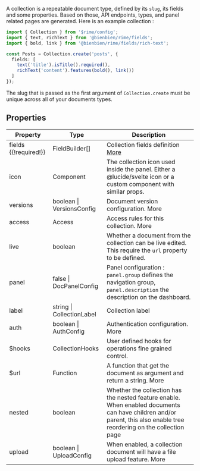 A collection is a repeatable document type, defined by its `slug`, its fields and some properties. Based on those, API endpoints, types, and panel related pages are generated. Here is an example collection :

```ts
import { Collection } from '$rime/config';
import { text, richText } from '@bienbien/rime/fields';
import { bold, link } from '@bienbien/rime/fields/rich-text';

const Posts = Collection.create('posts', {
  fields: [
    text('title').isTitle().required(),
    richText('content').features(bold(), link())
  ]
});
```

The slug that is passed as the first argument of `Collection.create` must be unique across all of your documents types.

## Properties

| Property | Type | Description |
| --- | --- | --- |
| fields {{!required!}} | FieldBuilder<Field>[] | Collection fields definition [More](/docs/04-00-fields.md) |
| icon | Component<IconProps> | The collection icon used inside the panel. Either a @lucide/svelte icon or a custom component with similar props. |
| versions | boolean &vert; VersionsConfig | Document version configuration. More |
| access | Access | Access rules for this collection. More |
| live | boolean | Whether a document from the collection can be live edited. This require the `url` property to be defined. |
| panel | false &vert; DocPanelConfig | Panel configuration : `panel.group` defines the navigation group, `panel.description` the description on the dashboard. |
| label | string &vert; CollectionLabel | Collection label |
| auth | boolean &vert; AuthConfig | Authentication configuration. More |
| $hooks | CollectionHooks | User defined hooks for operations fine grained control. |
| $url | Function | A function that get the document as argument and return a string. More |
| nested | boolean | Whether the collection has the nested feature enable. When enabled documents can have children and/or parent, this also enable tree reordering on the collection page |
| upload | boolean &vert; UploadConfig | When enabled, a collection document will have a file upload feature. More |
